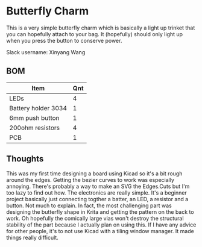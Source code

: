 # Butterfly Charm

This is a very simple butterfly charm which is basically a light up trinket that you can hopefully attach to your bag.
It (hopefully) should only light up when you press the button to conserve power.

Slack username: Xinyang Wang

## BOM

| Item                | Qnt |
| ------------------- | --- |
| LEDs                | 4   |
| Battery holder 3034 | 1   |
| 6mm push button     | 1   |
| 200ohm resistors    | 4   |
| PCB                 | 1   |

## Thoughts

This was my first time designing a board using Kicad so it's a bit rough around the edges.
Getting the bezier curves to work was especially annoying.
There's probably a way to make an SVG the Edges.Cuts but I'm too lazy to find out how.
The electronics are really simple. It's a beginner project basically just connecting togther a batter, an LED, a resistor and a button.
Not much to explain. In fact, the most challenging part was designing the butterfly shape in Krita and getting the pattern on the back to work.
Oh hopefully the comically large vias won't destroy the structural stability of the part because I actually plan on using this.
If I have any advice for other people, it's to not use Kicad with a tiling window manager. It made things really difficult.
